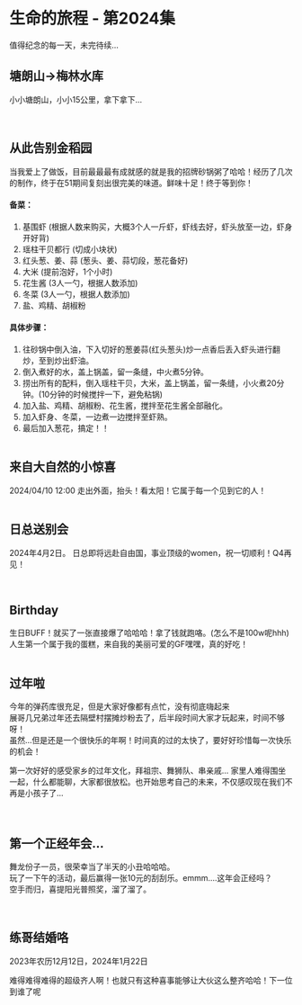 # 生命的旅程 - 第2024集


值得纪念的每一天，未完待续...

## 塘朗山->梅林水库

小小塘朗山，小小15公里，拿下拿下...

<img src="../assets/2024/51/2.webp" alt="" />
<img src="../assets/2024/51/3.webp" alt="" />

## 从此告别金稻园

当我爱上了做饭，目前最最最有成就感的就是我的招牌砂锅粥了哈哈！经历了几次的制作，终于在51期间复刻出很完美的味道。鲜味十足！终于等到你！

<h4>备菜：</h4>

1. 基围虾 (根据人数来购买，大概3个人一斤虾，虾线去好，虾头放至一边，虾身开好背)
2. 瑶柱干贝都行 (切成小块状)
3. 红头葱、姜、蒜 (葱头、姜、蒜切段，葱花备好)
4. 大米 (提前泡好，1个小时)
5. 花生酱 (3人一勺，根据人数添加)
6. 冬菜 (3人一勺，根据人数添加)
7. 盐、鸡精、胡椒粉

<h4>具体步骤：</h4>

1. 往砂锅中倒入油，下入切好的葱姜蒜(红头葱头)炒一点香后丢入虾头进行翻炒，至到炒出虾油。
2. 倒入煮好的水，盖上锅盖，留一条缝，中火煮5分钟。
3. 捞出所有的配料，倒入瑶柱干贝，大米，盖上锅盖，留一条缝，小火煮20分钟。(10分钟的时候搅拌一下，避免粘锅)
4. 加入盐、鸡精、胡椒粉、花生酱，搅拌至花生酱全部融化。
5. 加入虾身、冬菜，一边煮一边搅拌至虾熟。
6. 最后加入葱花，搞定！！


<img src="../assets/2024/51/1.webp" alt="" />

## 来自大自然的小惊喜

2024/04/10 12:00 走出外面，抬头！看太阳！它属于每一个见到它的人！

<img src="../assets/2024/company/1.webp" alt="" />

## 日总送别会

2024年4月2日。
日总即将远赴自由国，事业顶级的women，祝一切顺利！Q4再见！

<img src="../assets/2024/ria/2.webp" alt="" />
<img src="../assets/2024/ria/1.webp" alt="" />

## Birthday

生日BUFF！就买了一张直接爆了哈哈哈！拿了钱就跑咯。(怎么不是100w呢hhh)<br>
人生第一个属于我的蛋糕，来自我的美丽可爱的GF嘿嘿，真的好吃！

<div style="display: grid; grid-template-columns: repeat(2, 49%); gap: 5px; justify-content: space-between; align-items: center;">
  <img src="../assets/2024/birthday/3.webp" alt="" />
  <img src="../assets/2024/birthday/2.webp" alt="" />
</div>
<img src="../assets/2024/birthday/1.webp" alt="" />

## 过年啦

今年的弹药库很充足，但是大家好像都有点忙，没有彻底嗨起来<br>
展哥几兄弟过年还去隔壁村摆摊炒粉去了，后半段时间大家才玩起来，时间不够呀！<br>
虽然...但是还是一个很快乐的年啊！时间真的过的太快了，要好好珍惜每一次快乐的机会！

第一次好好的感受家乡的过年文化，拜祖宗、舞狮队、串亲戚... 家里人难得围坐一起，什么都能聊，大家都很放松。也开始思考自己的未来，不仅感叹现在我们不再是小孩子了...

<div style="display: grid; grid-template-columns: repeat(2, 49%); gap: 5px; align-items: center;">
  <img src="../assets/2024/chinesenewyear/2.webp" alt="" />
  <img src="../assets/2024/chinesenewyear/4.webp" alt="" />
  <img src="../assets/2024/chinesenewyear/3.webp" alt="" />
  <img src="../assets/2024/chinesenewyear/5.webp" alt="" />
  <img src="../assets/2024/chinesenewyear/6.webp" alt="" />
  <img src="../assets/2024/chinesenewyear/9.webp" alt="" />
  <img src="../assets/2024/chinesenewyear/7.jpg" alt="" />
  <img src="../assets/2024/chinesenewyear/8.jpg" alt="" />
  <img src="../assets/2024/chinesenewyear/10.jpg" alt="" />
  <img src="../assets/2024/chinesenewyear/11.webp" alt="" />
</div>


## 第一个正经年会...

舞龙份子一员，很荣幸当了半天的小丑哈哈哈。<br/>
玩了一下午的活动，最后赢得一张10元的刮刮乐。emmm....这年会正经吗？<br/>
空手而归，喜提阳光普照奖，溜了溜了。

<img src="../assets/2024/annualmeeting/2.webp" alt="" />
<img src="../assets/2024/annualmeeting/1.webp" alt="" />


## 练哥结婚咯
2023年农历12月12日，2024年1月22日

难得难得难得的超级齐人啊！也就只有这种喜事能够让大伙这么整齐哈哈！下一位到谁了呢

<div style="display: grid; grid-template-columns: repeat(2, 49%); gap: 5px; align-items: center;">
  <img src="../assets/2024/lian/1.webp" alt="" />
  <img src="../assets/2024/lian/2.webp" alt="" />
  <img src="../assets/2024/lian/3.webp" alt="" />
  <img src="../assets/2024/lian/4.webp" alt="" />
</div>